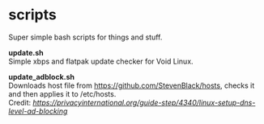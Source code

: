 # scripts
Super simple bash scripts for things and stuff.

**update.sh**  
Simple xbps and flatpak update checker for Void Linux.

**update_adblock.sh**  
Downloads host file from https://github.com/StevenBlack/hosts, checks it and then applies it to /etc/hosts.  
Credit: *https://privacyinternational.org/guide-step/4340/linux-setup-dns-level-ad-blocking*
